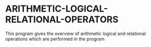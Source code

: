 # ARITHMETIC-LOGICAL-RELATIONAL-OPERATORS
This program gives the overview of arithmetic logical and relational operations which are performed in the program
